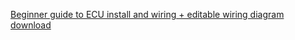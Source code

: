 [Beginner guide to ECU install and wiring + editable wiring diagram download](https://youtu.be/z-onJjFyE3E)
